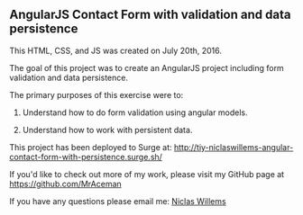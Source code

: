 ## AngularJS Contact Form with validation and data persistence

This HTML, CSS, and JS was created on July 20th, 2016.  

The goal of this project was to create an AngularJS project including form validation and data persistence.

The primary purposes of this exercise were to:

1. Understand how to do form validation using angular models.

2. Understand how to work with persistent data.

This project has been deployed to Surge at: http://tiy-niclaswillems-angular-contact-form-with-persistence.surge.sh/

If you'd like to check out more of my work, please visit my GitHub page at https://github.com/MrAceman

If you have any questions please email me: [Niclas Willems](mailto:niclas.willems@gmail.com)
